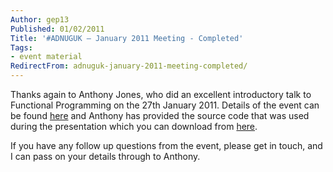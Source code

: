 ```yaml
---
Author: gep13
Published: 01/02/2011
Title: '#ADNUGUK – January 2011 Meeting - Completed'
Tags:
- event material
RedirectFrom: adnuguk-january-2011-meeting-completed/
---
```


Thanks again to Anthony Jones, who did an excellent introductory talk to Functional Programming on the 27th January 2011. Details of the event can be found [here](http://www.aberdeendevelopers.co.uk/Meetings/Functional-programming-in--NET.aspx) and Anthony has provided the source code that was used during the presentation which you can download from [here](http://www.aberdeendevelopers.co.uk/Uploads/Meetings/Functional%20Programming%20Presentation.zip).

If you have any follow up questions from the event, please get in touch, and I can pass on your details through to Anthony.
